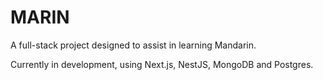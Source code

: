 # MARIN

A full-stack project designed to assist in learning Mandarin. 

Currently in development, using Next.js, NestJS, MongoDB and Postgres.
 

